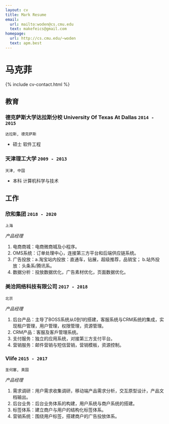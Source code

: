 ```yaml
---
layout: cv
title: Mark Resume
email:
  url: mailto:woden@cs.cmu.edu
  text: makefeics@gmail.com
homepage:
  url: http://cs.cmu.edu/~woden
  text: apm.best
---
```


# 马克菲

<!--
include contact information from the front matter
Supported arguments:
    - homepage: url, text
    - phone
    - email
-->

{% include cv-contact.html %}

## 教育

### **德克萨斯大学达拉斯分校 University Of Texas At Dallas** `2014 - 2015`

```
达拉斯, 德克萨斯 
```

- 硕士 软件工程

### **天津理工大学** `2009 - 2013`

```
天津, 中国
```

- 本科 计算机科学与技术

## 工作

### **欣和集团** `2018 - 2020`

```
上海
```

_产品经理_<br>


1. 电商商城：电商微商城及小程序。
2. OMS系统：订单处理中心，连接第三方平台和后端供应链系统。
3. 广告投放：a.淘宝站内投放：直通车，钻展，超级推荐，品销宝； b.站外投放：头条系/腾讯系。
4. 数据分析：投放数据优化，广告素材优化，页面数据优化。

### **美洽网络科技有限公司** `2017 - 2018`

```
北京
```

_产品经理_<br>


1. 后台产品：主导了BOSS系统从0到1的搭建，客服系统与CRM系统的集成，实现租户管理，用户管理，权限管理，资源管理。
2. CRM产品：客服及客戶管理系统。
3. 支付服务：独立的应用系统，对接第三方支付平台。
4. 营销服务：邮件营销与短信营销，营销模板，资源控制。



### **Vlife** `2015 - 2017`

```
圣何塞, 美国
```

_产品经理_<br>

1. 需求调研：用户需求收集调研，移动端产品需求分析，交互原型设计，产品文档输出。
2. 后台业务：后台业务体系的构建，用户系统与商户系统的搭建。
3. 标签体系：建立商户与用户的结构化标签体系。
4. 营销系统：围绕用户标签，搭建商户的广告投放体系。




